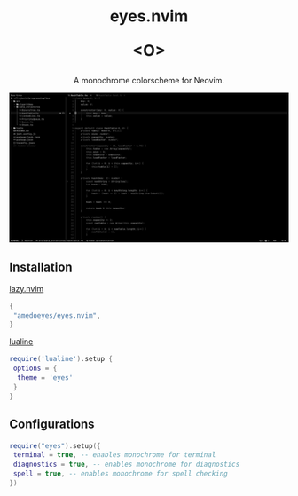 <h1 align="center">
 <p align="center">eyes.nvim</p>
 <p>&lt;O&gt;</p>
</h1>

<p align="center">A monochrome colorscheme for Neovim.</p>

<p align="center">
 <img alt="Preview" src="./screenshots/preview.png" width=1000>
</p>

## Installation

[lazy.nvim](https://github.com/folke/lazy.nvim)

```lua
{
 "amedoeyes/eyes.nvim",
}

```

[lualine](https://github.com/nvim-lualine/lualine.nvim)

```lua
require('lualine').setup {
 options = {
  theme = 'eyes'
 }
}
```

## Configurations

```lua
require("eyes").setup({
 terminal = true, -- enables monochrome for terminal
 diagnostics = true, -- enables monochrome for diagnostics
 spell = true, -- enables monochrome for spell checking
})
```
